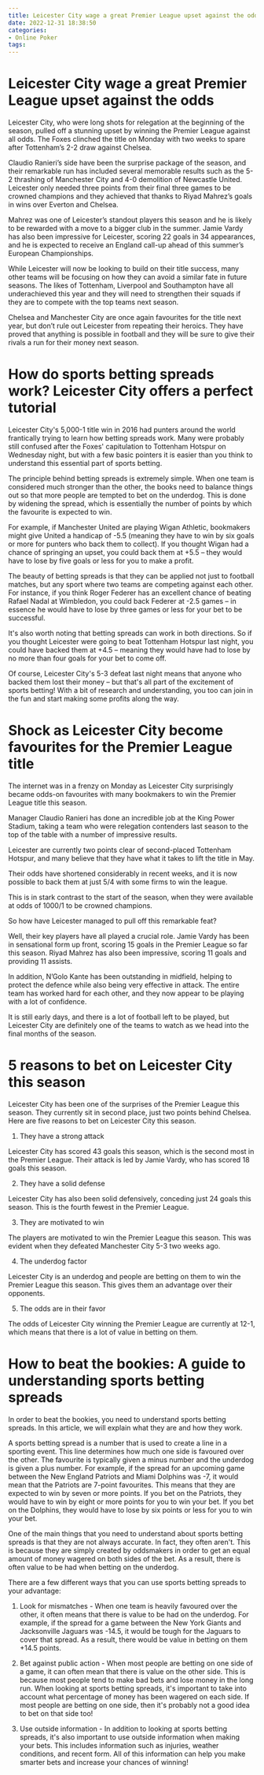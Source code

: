 ```yaml
---
title: Leicester City wage a great Premier League upset against the odds
date: 2022-12-31 18:38:50
categories:
- Online Poker
tags:
---
```



#  Leicester City wage a great Premier League upset against the odds

Leicester City, who were long shots for relegation at the beginning of the season, pulled off a stunning upset by winning the Premier League against all odds. The Foxes clinched the title on Monday with two weeks to spare after Tottenham’s 2-2 draw against Chelsea.

Claudio Ranieri’s side have been the surprise package of the season, and their remarkable run has included several memorable results such as the 5-2 thrashing of Manchester City and 4-0 demolition of Newcastle United. Leicester only needed three points from their final three games to be crowned champions and they achieved that thanks to Riyad Mahrez’s goals in wins over Everton and Chelsea.

Mahrez was one of Leicester’s standout players this season and he is likely to be rewarded with a move to a bigger club in the summer. Jamie Vardy has also been impressive for Leicester, scoring 22 goals in 34 appearances, and he is expected to receive an England call-up ahead of this summer’s European Championships.

While Leicester will now be looking to build on their title success, many other teams will be focusing on how they can avoid a similar fate in future seasons. The likes of Tottenham, Liverpool and Southampton have all underachieved this year and they will need to strengthen their squads if they are to compete with the top teams next season.

Chelsea and Manchester City are once again favourites for the title next year, but don’t rule out Leicester from repeating their heroics. They have proved that anything is possible in football and they will be sure to give their rivals a run for their money next season.

#  How do sports betting spreads work? Leicester City offers a perfect tutorial

Leicester City's 5,000-1 title win in 2016 had punters around the world frantically trying to learn how betting spreads work. Many were probably still confused after the Foxes' capitulation to Tottenham Hotspur on Wednesday night, but with a few basic pointers it is easier than you think to understand this essential part of sports betting.

The principle behind betting spreads is extremely simple. When one team is considered much stronger than the other, the books need to balance things out so that more people are tempted to bet on the underdog. This is done by widening the spread, which is essentially the number of points by which the favourite is expected to win.

For example, if Manchester United are playing Wigan Athletic, bookmakers might give United a handicap of -5.5 (meaning they have to win by six goals or more for punters who back them to collect). If you thought Wigan had a chance of springing an upset, you could back them at +5.5 – they would have to lose by five goals or less for you to make a profit.

The beauty of betting spreads is that they can be applied not just to football matches, but any sport where two teams are competing against each other. For instance, if you think Roger Federer has an excellent chance of beating Rafael Nadal at Wimbledon, you could back Federer at -2.5 games – in essence he would have to lose by three games or less for your bet to be successful.

It's also worth noting that betting spreads can work in both directions. So if you thought Leicester were going to beat Tottenham Hotspur last night, you could have backed them at +4.5 – meaning they would have had to lose by no more than four goals for your bet to come off.

Of course, Leicester City's 5-3 defeat last night means that anyone who backed them lost their money – but that's all part of the excitement of sports betting! With a bit of research and understanding, you too can join in the fun and start making some profits along the way.

#  Shock as Leicester City become favourites for the Premier League title

The internet was in a frenzy on Monday as Leicester City surprisingly became odds-on favourites with many bookmakers to win the Premier League title this season.

Manager Claudio Ranieri has done an incredible job at the King Power Stadium, taking a team who were relegation contenders last season to the top of the table with a number of impressive results.

Leicester are currently two points clear of second-placed Tottenham Hotspur, and many believe that they have what it takes to lift the title in May.

Their odds have shortened considerably in recent weeks, and it is now possible to back them at just 5/4 with some firms to win the league.

This is in stark contrast to the start of the season, when they were available at odds of 1000/1 to be crowned champions.

So how have Leicester managed to pull off this remarkable feat?

Well, their key players have all played a crucial role. Jamie Vardy has been in sensational form up front, scoring 15 goals in the Premier League so far this season. Riyad Mahrez has also been impressive, scoring 11 goals and providing 11 assists.

In addition, N’Golo Kante has been outstanding in midfield, helping to protect the defence while also being very effective in attack. The entire team has worked hard for each other, and they now appear to be playing with a lot of confidence.

It is still early days, and there is a lot of football left to be played, but Leicester City are definitely one of the teams to watch as we head into the final months of the season.

#  5 reasons to bet on Leicester City this season

Leicester City has been one of the surprises of the Premier League this season. They currently sit in second place, just two points behind Chelsea. Here are five reasons to bet on Leicester City this season.

1) They have a strong attack

Leicester City has scored 43 goals this season, which is the second most in the Premier League. Their attack is led by Jamie Vardy, who has scored 18 goals this season.

2) They have a solid defense

Leicester City has also been solid defensively, conceding just 24 goals this season. This is the fourth fewest in the Premier League.

3) They are motivated to win

The players are motivated to win the Premier League this season. This was evident when they defeated Manchester City 5-3 two weeks ago.

4) The underdog factor

Leicester City is an underdog and people are betting on them to win the Premier League this season. This gives them an advantage over their opponents.

5) The odds are in their favor

The odds of Leicester City winning the Premier League are currently at 12-1, which means that there is a lot of value in betting on them.

#  How to beat the bookies: A guide to understanding sports betting spreads

In order to beat the bookies, you need to understand sports betting spreads. In this article, we will explain what they are and how they work.

A sports betting spread is a number that is used to create a line in a sporting event. This line determines how much one side is favoured over the other. The favourite is typically given a minus number and the underdog is given a plus number. For example, if the spread for an upcoming game between the New England Patriots and Miami Dolphins was -7, it would mean that the Patriots are 7-point favourites. This means that they are expected to win by seven or more points. If you bet on the Patriots, they would have to win by eight or more points for you to win your bet. If you bet on the Dolphins, they would have to lose by six points or less for you to win your bet.

One of the main things that you need to understand about sports betting spreads is that they are not always accurate. In fact, they often aren't. This is because they are simply created by oddsmakers in order to get an equal amount of money wagered on both sides of the bet. As a result, there is often value to be had when betting on the underdog.

There are a few different ways that you can use sports betting spreads to your advantage:

1) Look for mismatches - When one team is heavily favoured over the other, it often means that there is value to be had on the underdog. For example, if the spread for a game between the New York Giants and Jacksonville Jaguars was -14.5, it would be tough for the Jaguars to cover that spread. As a result, there would be value in betting on them +14.5 points.

2) Bet against public action - When most people are betting on one side of a game, it can often mean that there is value on the other side. This is because most people tend to make bad bets and lose money in the long run. When looking at sports betting spreads, it's important to take into account what percentage of money has been wagered on each side. If most people are betting on one side, then it's probably not a good idea to bet on that side too!

3) Use outside information - In addition to looking at sports betting spreads, it's also important to use outside information when making your bets. This includes information such as injuries, weather conditions, and recent form. All of this information can help you make smarter bets and increase your chances of winning!